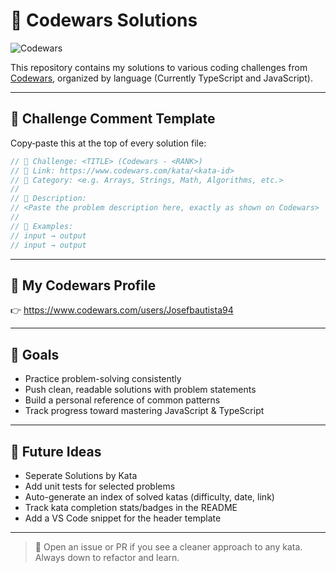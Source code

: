 # 🧠 Codewars Solutions
![Codewars](https://www.codewars.com/users/Josefbautista94/badges/large)

This repository contains my solutions to various coding challenges from [Codewars](https://www.codewars.com/), organized by language (Currently TypeScript and JavaScript).

---

## 🧩 Challenge Comment Template

Copy‑paste this at the top of every solution file:

```ts
// 🧩 Challenge: <TITLE> (Codewars - <RANK>)
// 🔗 Link: https://www.codewars.com/kata/<kata-id>
// 📂 Category: <e.g. Arrays, Strings, Math, Algorithms, etc.>
//
// 📝 Description:
// <Paste the problem description here, exactly as shown on Codewars>
//
// 🧪 Examples:
// input → output
// input → output
```

---
<!-- 
## 🗂️ Suggested Folder Structure

```
/codewars-solutions
  ├── 8-kyu/
  │    └── fakeBinary.ts
  ├── 7-kyu/
  │    └── complementaryDNA.ts
  ├── 6-kyu/
  │    └── arrayDiff.ts
  └── README.md
```

--- -->

## 🔗 My Codewars Profile


👉 https://www.codewars.com/users/Josefbautista94

---

## 🧠 Goals

- Practice problem-solving consistently
- Push clean, readable solutions with problem statements
- Build a personal reference of common patterns
- Track progress toward mastering JavaScript & TypeScript

---

## 🚀 Future Ideas
- Seperate Solutions by Kata
- Add unit tests for selected problems
- Auto-generate an index of solved katas (difficulty, date, link)
- Track kata completion stats/badges in the README
- Add a VS Code snippet for the header template

---
<!-- 
### 💡 VS Code Snippet (optional)

Create `.vscode/codewars-header.code-snippets`:

```json
{
  "Codewars Header": {
    "scope": "typescript,javascript",
    "prefix": "cwheader",
    "body": [
      "// 🧩 Challenge: ${1:TITLE} (Codewars - ${2:RANK})",
      "// 🔗 Link: https://www.codewars.com/kata/${3:kata-id}",
      "// 📂 Category: ${4:Category}",
      "//",
      "// 📝 Description:",
      "// ${5:Paste the problem description here}",
      "//",
      "// 🧪 Examples:",
      "// ${6:input} → ${7:output}",
      "",
      "$0"
    ],
    "description": "Insert a standard Codewars problem header"
  }
}
```

--- -->

> 💬 Open an issue or PR if you see a cleaner approach to any kata. Always down to refactor and learn.
